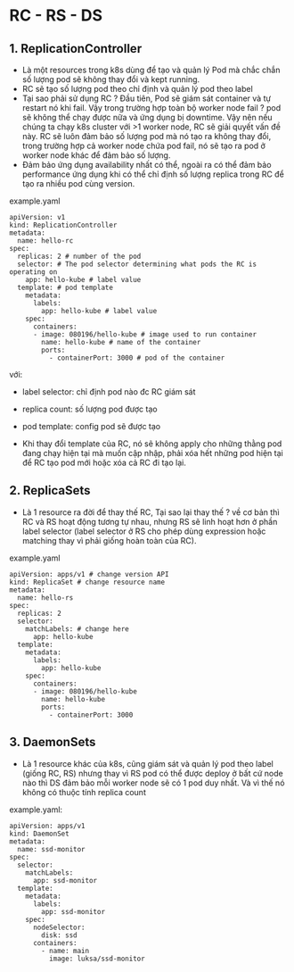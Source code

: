 # RC - RS - DS

## 1. ReplicationController
- Là một resources trong k8s dùng để tạo và quản lý Pod mà chắc chắn số lượng pod sẽ không thay đổi và kept running.
- RC sẽ tạo số lượng pod theo chỉ định và quản lý pod theo label
- Tại sao phải sử dụng RC ? Đầu tiên, Pod sẽ giám sát container và tự restart nó khi fail. Vậy trong trường hợp toàn bộ worker node fail ? pod sẽ không thể chạy được nữa và ứng dụng bị downtime. Vậy nên nếu chúng ta chạy k8s cluster với >1 worker node, RC sẽ giải quyết vấn đề này. RC sẽ luôn đảm bảo số lượng pod mà nó tạo ra không thay đổi, trong trường hợp cả worker node chứa pod fail, nó sẽ tạo ra pod ở worker node khác để đảm bảo số lượng.
- Đảm bảo ứng dụng availability nhất có thể, ngoài ra có thể đảm bảo performance ứng dụng khi có thể chỉ định số lượng replica trong RC để tạo ra nhiều pod cùng version.

example.yaml
```
apiVersion: v1
kind: ReplicationController
metadata:
  name: hello-rc
spec:
  replicas: 2 # number of the pod
  selector: # The pod selector determining what pods the RC is operating on
    app: hello-kube # label value
  template: # pod template
    metadata:
      labels:
        app: hello-kube # label value
    spec:
      containers:
      - image: 080196/hello-kube # image used to run container
        name: hello-kube # name of the container
        ports:
          - containerPort: 3000 # pod of the container
```

với:
- label selector: chỉ định pod nào đc RC giám sát
- replica count: số lượng pod được tạo
- pod template: config pod sẽ được tạo


- Khi thay đổi template của RC, nó sẽ không apply cho những thằng pod đang chạy hiện tại mà muốn cập nhập, phải xóa hết những pod hiện tại để RC tạo pod mới hoặc xóa cả RC đi tạo lại.

## 2. ReplicaSets
- Là 1 resource ra đời để thay thế RC, Tại sao lại thay thế ? về cơ bản thì RC và RS hoạt động tương tự nhau, nhưng RS sẽ linh hoạt hơn ở phần label selector (label selector ở RS cho phép dùng expression hoặc matching thay vì phải giống hoàn toàn của RC).

example.yaml
```
apiVersion: apps/v1 # change version API
kind: ReplicaSet # change resource name
metadata:
  name: hello-rs
spec:
  replicas: 2
  selector:
    matchLabels: # change here 
      app: hello-kube
  template:
    metadata:
      labels:
        app: hello-kube
    spec:
      containers:
      - image: 080196/hello-kube
        name: hello-kube
        ports:
          - containerPort: 3000
```

## 3. DaemonSets
- Là 1 resource khác của k8s, cũng giám sát và quản lý pod theo label (giống RC, RS) nhưng thay vì RS pod có thể được deploy ở bất cứ node nào thì DS đảm bảo mỗi worker node sẽ có 1 pod duy nhất. Và vì thế nó không có thuộc tính replica count

example.yaml:
```
apiVersion: apps/v1
kind: DaemonSet
metadata:
  name: ssd-monitor
spec:
  selector:
    matchLabels:
      app: ssd-monitor
  template:
    metadata:
      labels:
        app: ssd-monitor
    spec:
      nodeSelector:
        disk: ssd
      containers:
        - name: main
          image: luksa/ssd-monitor
```